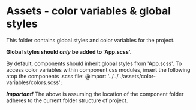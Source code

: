 # Assets - color variables & global styles

This folder contains global styles and color variables for the project.

**Global styles should _only_ be added to 'App.scss'.**

By default, components should inherit global styles from 'App.scss'.
To access color variables within component css modules, insert the following atop the components .scss file:
@import '../../../assets/color-variables/colors.scss';

***Important!***
The above is assuming the location of the component folder adheres to the current folder structure of project.
